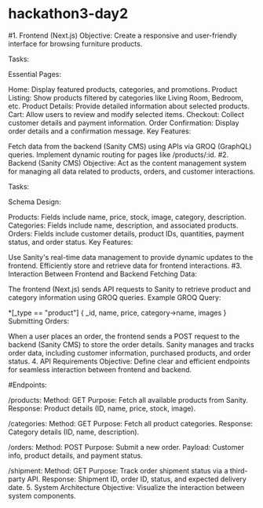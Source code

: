 # hackathon3-day2
#1. Frontend (Next.js)
Objective:
Create a responsive and user-friendly interface for browsing furniture products.

Tasks:

Essential Pages:

Home: Display featured products, categories, and promotions.
Product Listing: Show products filtered by categories like Living Room, Bedroom, etc.
Product Details: Provide detailed information about selected products.
Cart: Allow users to review and modify selected items.
Checkout: Collect customer details and payment information.
Order Confirmation: Display order details and a confirmation message.
Key Features:

Fetch data from the backend (Sanity CMS) using APIs via GROQ (GraphQL) queries.
Implement dynamic routing for pages like /products/:id.
#2. Backend (Sanity CMS)
Objective:
Act as the content management system for managing all data related to products, orders, and customer interactions.

Tasks:

Schema Design:

Products: Fields include name, price, stock, image, category, description.
Categories: Fields include name, description, and associated products.
Orders: Fields include customer details, product IDs, quantities, payment status, and order status.
Key Features:

Use Sanity's real-time data management to provide dynamic updates to the frontend.
Efficiently store and retrieve data for frontend interactions.
#3. Interaction Between Frontend and Backend
Fetching Data:

The frontend (Next.js) sends API requests to Sanity to retrieve product and category information using GROQ queries.
Example GROQ Query:

*[_type == "product"] {
  _id,
  name,
  price,
  category->name,
  images
}
Submitting Orders:

When a user places an order, the frontend sends a POST request to the backend (Sanity CMS) to store the order details.
Sanity manages and tracks order data, including customer information, purchased products, and order status.
4. API Requirements
Objective: Define clear and efficient endpoints for seamless interaction between frontend and backend.

#Endpoints:

/products:
Method: GET
Purpose: Fetch all available products from Sanity.
Response: Product details (ID, name, price, stock, image).

/categories:
Method: GET
Purpose: Fetch all product categories.
Response: Category details (ID, name, description).

/orders:
Method: POST
Purpose: Submit a new order.
Payload: Customer info, product details, and payment status.

/shipment:
Method: GET
Purpose: Track order shipment status via a third-party API.
Response: Shipment ID, order ID, status, and expected delivery date.
5. System Architecture
Objective: Visualize the interaction between system components.

